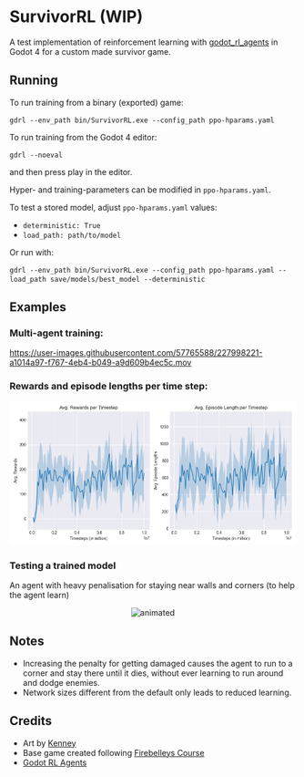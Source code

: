 # SurvivorRL (WIP)
A test implementation of reinforcement learning with [godot_rl_agents](https://github.com/edbeeching/godot_rl_agents) in Godot 4 for a custom made survivor game.


## Running
To run training from a binary (exported) game:
```
gdrl --env_path bin/SurvivorRL.exe --config_path ppo-hparams.yaml
```

To run training from the Godot 4 editor:
```
gdrl --noeval
```
and then press play in the editor.


Hyper- and training-parameters can be modified in `ppo-hparams.yaml`.

To test a stored model, adjust `ppo-hparams.yaml` values:

* `deterministic: True`
* `load_path: path/to/model`

Or run with:
```
gdrl --env_path bin/SurvivorRL.exe --config_path ppo-hparams.yaml --load_path save/models/best_model --deterministic
```

## Examples
### Multi-agent training:


https://user-images.githubusercontent.com/57765588/227998221-a1014a97-f767-4eb4-b049-a9d609b4ec5c.mov


### Rewards and episode lengths per time step:

![rewards and episode length per timestep](plotting/evaluations.png)


### Testing a trained model
An agent with heavy penalisation for staying near walls and corners (to help the agent learn)

<p align="center">
  <img src="https://user-images.githubusercontent.com/57765588/228306587-6bee4545-b43a-4b14-8b1e-a32618d3015e.gif" alt="animated" />
</p>


## Notes
* Increasing the penalty for getting damaged causes the agent to run to a corner and stay there until it dies, without ever learning to run around and dodge enemies.
* Network sizes different from the default only leads to reduced learning.

## Credits
* Art by [Kenney](https://kenney.nl/)
* Base game created following [Firebelleys Course](https://www.udemy.com/course/create-a-complete-2d-arena-survival-roguelike-game-in-godot-4/)
* [Godot RL Agents](https://github.com/edbeeching/godot_rl_agents)
